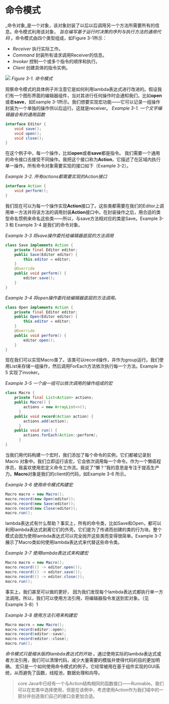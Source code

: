 # 命令模式

_命令对象_是一个对象，该对象封装了以后以后调用另一个方法所需要所有的信息。命令模式利用该对象， _旨在编写基于运行时决策的序列与执行方法的通用代码_ 。命令模式由四个类型组成，如Figure 3-1所示：
* _Receiver_
执行实际工作。
* _Command_
封装所有请求调用Receiver的信息。
* _Invoker_
控制一个或多个指令的顺序和执行。
* _Client_
创建具体的指令实例。

![](CHAPTER%203%20%E8%AE%BE%E8%AE%A1%E6%A8%A1%E5%BC%8F/0EB300F3-D910-46A1-AE93-96CCB6972FAC.png)
_Figure 3-1. 命令模式_

观察命令模式的具体例子并注意它是如何利用lambda表达式进行改进的。假设我们有一个图形界面的编辑器组件，当对其进行任何操作时会通知我们，比如**open**或者**save**，如Example 3-1所示。我们想要实现宏功能——它可以记录一组操作封装为一个单独的操作供以后运行。这就是receiver。
_Example 3-1. 一个文字编辑器会有的通用函数_
```java
interface Editor {
	void save();
	void open();
	void close();
}
```

在这个例子中，每一个操作，比如**open**或者**save**都是指令。 我们需要一个通用的命令接口去接受不同操作。我把这个接口称为**Action**，它描述了在区域内执行单一操作。所有命令对象需要实现的接口如下（Example 3-2）。

_Example 3-2.  所有actions都需要实现的Action接口_
```java
interface Action {
    void perform();
}
```

我们现在可以为每一个操作实现**Action**接口了。这些类都需要在我们的Editor上调用单一方法并将该方法的调用封装**Action**接口中。在封装操作之后，用合适的类型命名惯例来命名这些类——所以，与save方法相对应的类是Save。Example 3-3 和 Example 3-4 是我们的命令对象。

_Example 3-3 将save操作委托给编辑器底层的方法调用_
```java
class Save implements Action {
    private final Editor editor;
    public Save(Editor editor) {
        this.editor = editor;
    }
    @Override
    public void perform() {
        editor.save();
    }
}
```

_Example 3-4 将open操作委托给编辑器底层的方法调用。_
```java
class Open implements Action {
    private final Editor editor;
    public Open(Editor editor) {
        this.editor = editor;
    }
    @Override
    public void perform() {
        editor.open();
    }
}
```

现在我们可以实现Macro类了。该类可以record操作，并作为group运行。我们使用List来存储一组操作，然后调用ForEach方法依次执行每一个方法。Example 3-5 实现了invoker。

_Example 3-5 一个由一组可以依次调用的操作组成的宏_
```java
class Macro {
    private final List<Action> actions;
    public Macro() {
        actions = new ArrayList<>();
	  }
    public void record(Action action) {
        actions.add(action);
	  }
    public void run() {
        actions.forEach(Action::perform);
	  }
}
```

当我们用代码构建一个宏时，我们添加了每个命令的实例，它们都被记录到 Macro 对象中。我们立即运行该宏，它会依次调用每一个命令。作为一个懒癌程序员，我喜欢使用宏定义命令工作流。我说了“懒？”我的意思是专注于提高生产力。**Macro**对象是我们的client的代码，如Example 3-6 所示。

_Example 3-6 使用命令模式构建宏_
```java
Macro macro = new Macro();
macro.record(new Open(editor));
macro.record(new Save(editor));
macro.record(new Close(editor));
macro.run();
```

lambda表达式有什么帮助？事实上，所有的命令类，比如Save和Open，都可以利用lambda表达式剥离它们的外壳。它们是为了传递而创建的类的行为块。整个模式会因为使用lambda表达式可以完全抛开这些类而变得很简单。Example 3-7 展示了Macro类如何使用lambda表达式来代替这些命令类。

_Example 3-7 使用lambda表达式来构建宏_
```java
Macro macro = new Macro();
macro.record(() -> editor.open());
macro.record(() -> editor.save());
macro.record(() -> editor.close());
macro.run();
```

事实上，我们甚至可以做的更好，  因为我们发现每个lambda表达式都执行单一方法调用。所以，我们可以使用方法引用，将编辑器指令发送到宏对象。（见Example 3-8）1

_Example 3-8 使用方法引用来构建宏_
```java
Macro macro = new Macro();
macro.record(editor::open);
macro.record(editor::save);
macro.record(editor::close);
macro.run();
```

_命令模式只是缩水版的lambda表达式的开始_ 。通过使用实际的lambda表达式或者方法引用，我们可以清理代码，减少大量需要的模版并使得代码的目的更加明确。
宏只是一个如何使用命令模式的例子。它经常被用在基于组件实现的GUI系统，从而避免了函数，线程池，数据处理和向导。
> core Java中已经有一个与Action结构相同的函数接口——Runnable。我们可以在宏类中选择使用，但是在该例中，考虑使用Action作为我们域中的一部分并创造我们自己的接口会更加合适。  
